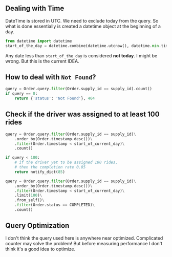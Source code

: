 ## Dealing with Time
DateTime is stored in UTC. We need to exclude today from the query. So what is done essentially is created a datetime object at the beginning of a day.

```python
from datetime import datetime
start_of_the_day = datetime.combine(datetime.utcnow(), datetime.min.time())
```
Any date less than `start_of_the_day` is considered **not today**. I might be wrong. But this is the current IDEA.


## How to deal with `Not Found`?

```python
query = Order.query.filter(Order.supply_id == supply_id).count()
if query == 0:
    return {'status': 'Not Found'}, 404
```

## Check if the driver was assigned to at least 100 rides

```python
query = Order.query.filter(Order.supply_id == supply_id)\
    .order_by(Order.timestamp.desc())\
    .filter(Order.timestamp < start_of_current_day)\
    .count()

if query < 100:
    # if the driver yet to be assigned 100 rides,
    # then the completion rate 0.85
    return notify_dict(85)

query = Order.query.filter(Order.supply_id == supply_id)\
    .order_by(Order.timestamp.desc())\
    .filter(Order.timestamp < start_of_current_day)\
    .limit(100)\
    .from_self()\
    .filter(Order.status == COMPLETED)\
    .count()
```


## Query Optimization
I don't think the query used here is anywhere near optimized. Complicated counter may solve the problem! But before measuring performance I don't think it's a good idea to optimize.
